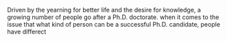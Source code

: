 Driven by the yearning for better life and the desire for knowledge, a growing number of people go after a Ph.D. doctorate. when it comes to the issue that what kind of person can be a successful Ph.D. candidate, people have differect 

